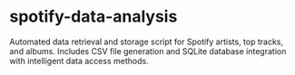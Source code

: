 # spotify-data-analysis

Automated data retrieval and storage script for Spotify artists, top tracks, and albums. Includes CSV file generation and SQLite database integration with intelligent data access methods.
